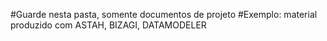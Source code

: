 #Guarde nesta pasta, somente documentos de projeto
#Exemplo: material produzido com ASTAH, BIZAGI, DATAMODELER

